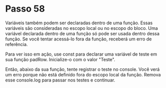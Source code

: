 # Passo 58

Variáveis ​​também podem ser declaradas dentro de uma função. Essas variáveis ​​são consideradas no escopo local ou no escopo do bloco. Uma variável declarada dentro de uma função só pode ser usada dentro dessa função. Se você tentar acessá-lo fora da função, receberá um erro de referência.

Para ver isso em ação, use const para declarar uma variável de teste em sua função padRow. Inicialize-o com o valor "Teste".

Então, abaixo da sua função, tente registrar o teste no console. Você verá um erro porque não está definido fora do escopo local da função. Remova esse console.log para passar nos testes e continuar.